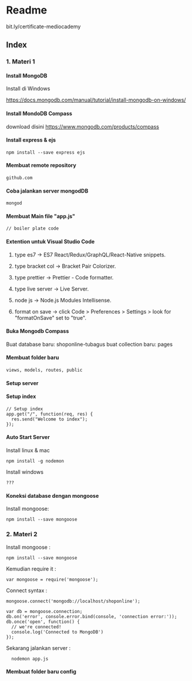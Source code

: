 # Readme

bit.ly/certificate-mediocademy

## Index

### 1. Materi 1

#### Install MongoDB

Install di Windows

https://docs.mongodb.com/manual/tutorial/install-mongodb-on-windows/

#### Install MondoDB Compass

download disini https://www.mongodb.com/products/compass

#### Install express & ejs

    npm install --save express ejs

#### Membuat remote repository

    github.com

#### Coba jalankan server mongodDB

    mongod

#### Membuat Main file "app.js"

    // boiler plate code

#### Extention untuk Visual Studio Code

1. type es7 -> ES7 React/Redux/GraphQL/React-Native snippets.

2. type bracket col -> Bracket Pair Colorizer.

3. type prettier -> Prettier - Code formatter.

4. type live server -> Live Server.

5. node js -> Node.js Modules Intellisense.

6. format on save -> click Code > Preferences > Settings > look for "formatOnSave" set to "true".

#### Buka Mongodb Compass

Buat database baru: shoponline-tubagus
buat collection baru: pages

#### Membuat folder baru

    views, models, routes, public

#### Setup server

#### Setup index

    // Setup index
    app.get("/", function(req, res) {
      res.send("Welcome to index");
    });

#### Auto Start Server

Install linux & mac

    npm install -g nodemon

Install windows

    ???

#### Koneksi database dengan mongoose

Install mongoose:

    npm install --save mongoose

### 2. Materi 2

Install mongoose :

    npm install --save mongoose

Kemudian require it :

    var mongoose = require('mongoose');

Connect syntax :

    mongoose.connect('mongodb://localhost/shoponline');

    var db = mongoose.connection;
    db.on('error', console.error.bind(console, 'connection error:'));
    db.once('open', function() {
      // we're connected!
      console.log('Connected to MongoDB')
    });

Sekarang jalankan server :

      nodemon app.js

#### Membuat folder baru config
